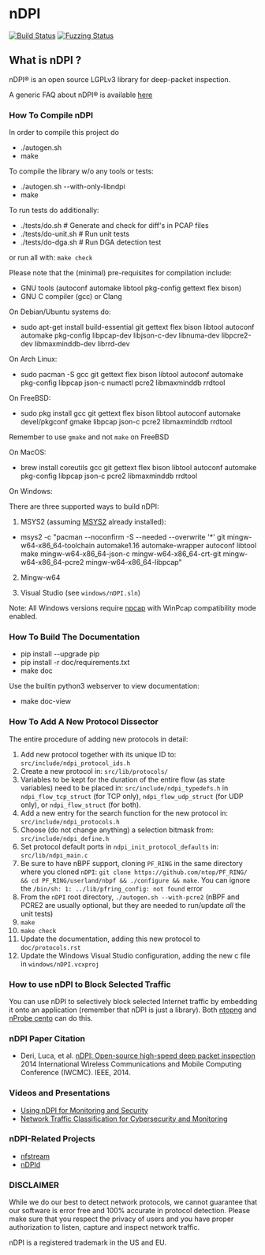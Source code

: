 # nDPI

[![Build Status](https://img.shields.io/github/actions/workflow/status/ntop/nDPI/build.yml?branch=dev&logo=github)](https://github.com/ntop/nDPI/actions?query=workflow%3ABuild)
[![Fuzzing Status](https://oss-fuzz-build-logs.storage.googleapis.com/badges/ndpi.svg)](https://bugs.chromium.org/p/oss-fuzz/issues/list?sort=-opened&can=1&q=proj:ndpi)

## What is nDPI ?

nDPI® is an open source LGPLv3 library for deep-packet inspection.

A generic FAQ about nDPI® is available [here](https://github.com/ntop/nDPI/blob/dev/doc/FAQ.md)

### How To Compile nDPI

In order to compile this project do

- ./autogen.sh
- make

To compile the library w/o any tools or tests:

- ./autogen.sh --with-only-libndpi
- make

To run tests do additionally:

- ./tests/do.sh # Generate and check for diff's in PCAP files
- ./tests/do-unit.sh # Run unit tests
- ./tests/do-dga.sh # Run DGA detection test

or run all with: `make check`

Please note that the (minimal) pre-requisites for compilation include:
- GNU tools (autoconf automake libtool pkg-config gettext flex bison)
- GNU C compiler (gcc) or Clang

On Debian/Ubuntu systems do:
- sudo apt-get install build-essential git gettext flex bison libtool autoconf automake pkg-config libpcap-dev libjson-c-dev libnuma-dev libpcre2-dev libmaxminddb-dev librrd-dev

On Arch Linux:
- sudo pacman -S gcc git gettext flex bison libtool autoconf automake pkg-config libpcap json-c numactl pcre2 libmaxminddb rrdtool

On FreeBSD:
- sudo pkg install gcc git gettext flex bison libtool autoconf automake devel/pkgconf gmake libpcap json-c pcre2 libmaxminddb rrdtool

Remember to use `gmake` and not `make` on FreeBSD

On MacOS:
- brew install coreutils gcc git gettext flex bison libtool autoconf automake pkg-config libpcap json-c pcre2 libmaxminddb rrdtool

On Windows:

There are three supported ways to build nDPI:

1. MSYS2 (assuming [MSYS2](https://www.msys2.org/) already installed):
  - msys2 -c "pacman --noconfirm -S --needed --overwrite '\*' git mingw-w64-x86\_64-toolchain automake1.16 automake-wrapper autoconf libtool make mingw-w64-x86\_64-json-c mingw-w64-x86\_64-crt-git mingw-w64-x86\_64-pcre2 mingw-w64-x86\_64-libpcap"

2. Mingw-w64

3. Visual Studio (see `windows/nDPI.sln`)

Note: All Windows versions require [npcap](https://npcap.com/#download) with WinPcap compatibility mode enabled.

### How To Build The Documentation

- pip install --upgrade pip
- pip install -r doc/requirements.txt
- make doc

Use the builtin python3 webserver to view documentation:
- make doc-view

### How To Add A New Protocol Dissector

The entire procedure of adding new protocols in detail:

1. Add new protocol together with its unique ID to: `src/include/ndpi_protocol_ids.h`
2. Create a new protocol in: `src/lib/protocols/`
3. Variables to be kept for the duration of the entire flow (as state variables) need to be placed in: `src/include/ndpi_typedefs.h` in `ndpi_flow_tcp_struct` (for TCP only), `ndpi_flow_udp_struct` (for UDP only), or `ndpi_flow_struct` (for both).
4. Add a new entry for the search function for the new protocol in: `src/include/ndpi_protocols.h`
5. Choose (do not change anything) a selection bitmask from: `src/include/ndpi_define.h`
6. Set protocol default ports in `ndpi_init_protocol_defaults` in: `src/lib/ndpi_main.c`
7. Be sure to have nBPF support, cloning `PF_RING` in the same directory where you cloned `nDPI`: `git clone https://github.com/ntop/PF_RING/ && cd PF_RING/userland/nbpf && ./configure && make`. You can ignore the `/bin/sh: 1: ../lib/pfring_config: not found` error
8. From the `nDPI` root directory, `./autogen.sh --with-pcre2` (nBPF and PCRE2 are usually optional, but they are needed to run/update *all* the unit tests)
9. `make`
10. `make check`
11. Update the documentation, adding this new protocol to `doc/protocols.rst`
12. Update the Windows Visual Studio configuration, adding the new c file in `windows/nDPI.vcxproj`

### How to use nDPI to Block Selected Traffic

You can use nDPI to selectively block selected Internet traffic by embedding it onto an application (remember that nDPI is just a library). Both [ntopng](https://github.com/ntop/ntopng) and [nProbe cento](http://www.ntop.org/products/netflow/nprobe-cento/) can do this.

### nDPI Paper Citation

- Deri, Luca, et al. [nDPI: Open-source high-speed deep packet inspection](http://luca.ntop.org/nDPI.pdf) 2014 International Wireless Communications and Mobile Computing Conference (IWCMC). IEEE, 2014.

### Videos and Presentations

- [Using nDPI for Monitoring and Security](https://archive.fosdem.org/2021/schedule/event/nemondpi/)
- [Network Traffic Classification for Cybersecurity and Monitoring](https://fosdem.org/2022/schedule/event/using_ndpi_to_efficiently_classify_network_traffic/)

### nDPI-Related Projects

- [nfstream](https://github.com/aouinizied/nfstream)
- [nDPId](https://github.com/utoni/nDPId)

### DISCLAIMER

While we do our best to detect network protocols, we cannot guarantee that our software is error free and 100% accurate in protocol detection. Please make sure that you respect the privacy of users and you have proper authorization to listen, capture and inspect network traffic.

nDPI is a registered trademark in the US and EU.

[ntopng_logo]: https://camo.githubusercontent.com/0f789abcef232035c05e0d2e82afa3cc3be46485/687474703a2f2f7777772e6e746f702e6f72672f77702d636f6e74656e742f75706c6f6164732f323031312f30382f6e746f706e672d69636f6e2d313530783135302e706e67

[ntop_logo]: https://camo.githubusercontent.com/58e2a1ecfff62d8ecc9d74633bd1013f26e06cba/687474703a2f2f7777772e6e746f702e6f72672f77702d636f6e74656e742f75706c6f6164732f323031352f30352f6e746f702e706e67
